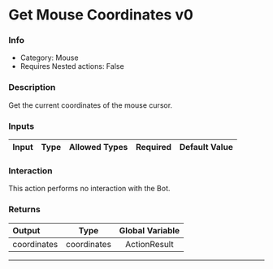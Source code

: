 # Get Mouse Coordinates v0

### Info

- Category: Mouse
- Requires Nested actions: False


### Description
Get the current coordinates of the mouse cursor.


### Inputs

| Input | Type | Allowed Types | Required |  Default Value |
| :--- | :---: | :---: | :---: | :---: |


### Interaction
This action performs no interaction with the Bot.

### Returns

| Output | Type | Global Variable |
| :--- | :---: | :---: |
| coordinates | coordinates | ActionResult |

---
